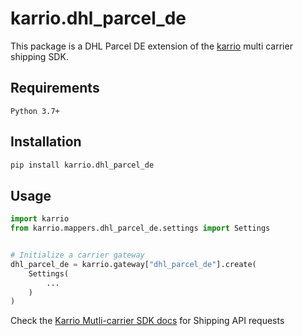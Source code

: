 
# karrio.dhl_parcel_de

This package is a DHL Parcel DE extension of the [karrio](https://pypi.org/project/karrio) multi carrier shipping SDK.

## Requirements

`Python 3.7+`

## Installation

```bash
pip install karrio.dhl_parcel_de
```

## Usage

```python
import karrio
from karrio.mappers.dhl_parcel_de.settings import Settings


# Initialize a carrier gateway
dhl_parcel_de = karrio.gateway["dhl_parcel_de"].create(
    Settings(
        ...
    )
)
```

Check the [Karrio Mutli-carrier SDK docs](https://docs.karrio.io) for Shipping API requests
